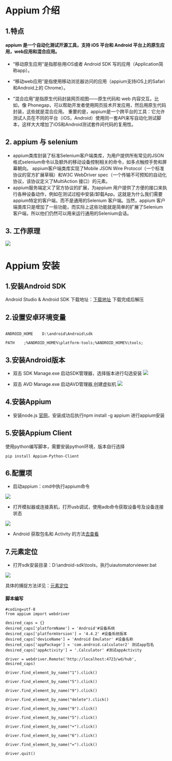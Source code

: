 # Appium 介绍 
## 1.特点  
#### appium 是一个自动化测试开源工具，支持 iOS 平台和 Android 平台上的原生应用，web应用和混合应用。

* “移动原生应用”是指那些用iOS或者 Android SDK 写的应用（Application简称app）。

* “移动web应用”是指使用移动浏览器访问的应用（appium支持iOS上的Safari和Android上的 Chrome）。
* “混合应用”是指原生代码封装网页视图——原生代码和 web 内容交互。比如，像 Phonegap，可以帮助开发者使用网页技术开发应用，然后用原生代码封装，这些就是混合应用。
重要的是，appium是一个跨平台的工具：它允许测试人员在不同的平台（iOS，Android）使用同一套API来写自动化测试脚本，这样大大增加了iOS和Android测试套件间代码的复用性。
## 2. appium 与 selenium 
* appium类库封装了标准Selenium客户端类库，为用户提供所有常见的JSON格式selenium命令以及额外的移动设备控制相关的命令，如多点触控手势和屏幕朝向。
appium客户端类库实现了Mobile JSON Wire Protocol（一个标准协议的官方扩展草稿）和W3C WebDriver spec（一个传输不可预知的自动化协议，该协议定义了MultiAction 接口）的元素。
* appium服务端定义了官方协议的扩展，为appium 用户提供了方便的接口来执行各种设备动作，例如在测试过程中安装/卸载App。这就是为什么我们需要appium特定的客户端，而不是通用的Selenium 客户端。当然，appium 客户端类库只是增加了一些功能，而实际上这些功能就是简单的扩展了Selenium 客户端，所以他们仍然可以用来运行通用的Selenium会话。
## 3. 工作原理
![](https://oss.v2url.com/2018/03/13/c1f3dc4f223a199b2c515d0c06b400f4.png)

# Appium 安装
## 1.安装Android SDK
Android Studio & Android SDK 下载地址：[下载地址](http://tools.android-studio.org/index.php/sdk)
下载完成后解压 
## 2.设置安卓环境变量

```

ANDROID_HOME	D:\android\Android\sdk

PATH	;%ANDROID_HOME%\platform-tools;%ANDROID_HOME%\tools;
```
## 3.安装Android版本
* 双击 SDK Manage.exe 启动SDK管理器，选择版本进行勾选安装
![](http://otfah9orz.bkt.clouddn.com/appium_sdk_manage.png)


* 双击 AVD Manage.exe 启动AVD管理器,创建虚拟机
![](http://otfah9orz.bkt.clouddn.com/appium_create_new_avd.png)

## 4.安装Appium 

* 安装node.js [官网](https://nodejs.org/en/)，安装成功后执行npm install -g appium 进行appium安装 

## 5.安装Appium Client
使用python编写脚本，需要安装python环境，版本自行选择
	
```
pip install Appium-Python-Client
```
## 6.配置项

* 启动appium：cmd中执行appium命令

![](https://oss.v2url.com/2018/03/13/f3905549b4ecb74531398ecefb420fd9.png)

* 打开模拟器或连接真机，打开usb调试，使用adb命令获取设备号及设备连接状态

![](https://oss.v2url.com/2018/03/13/18c3789a3a26f71cfe4cd5b011692308.png)

* Android 获取包名和 Activity 的方法[去查看](https://testerhome.com/topics/9209)

## 7.元素定位
* 打开sdk安装目录：D:\android-sdk\tools，执行uiautomatorviewer.bat

![](https://oss.v2url.com/2018/03/13/d4658cde2c904fa79b6eeb4e0e41eaea.png)

具体的捕捉方法详见：[元素定位](http://www.cnblogs.com/forcepush/p/6721828.html)

#### 脚本编写

```
#coding=utf-8
from appium import webdriver

desired_caps = {}
desired_caps['platformName'] = 'Android'#设备系统
desired_caps['platformVersion'] = '4.4.2' #设备系统版本
desired_caps['deviceName'] = 'Android Emulator' #设备名称
desired_caps['appPackage'] = 'com.android.calculator2' 测试app包名
desired_caps['appActivity'] = '.Calculator' #测试appActivity

driver = webdriver.Remote('http://localhost:4723/wd/hub', desired_caps)

driver.find_element_by_name("1").click()

driver.find_element_by_name("5").click()

driver.find_element_by_name("9").click()

driver.find_element_by_name("delete").click()

driver.find_element_by_name("9").click()

driver.find_element_by_name("5").click()

driver.find_element_by_name("+").click()

driver.find_element_by_name("6").click()

driver.find_element_by_name("=").click()

driver.quit()
```







